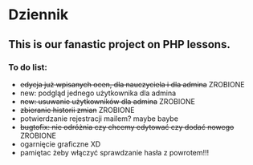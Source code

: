 # Dziennik

## This is our fanastic project on PHP lessons. 

### To do list:
- ~~edycja już wpisanych ocen, dla nauczyciela i dla admina~~ ZROBIONE
- new: podgląd jednego użytkownika dla admina
- ~~new: usuwanie użytkowników dla admina~~ ZROBIONE
- ~~zbieranie historii zmian~~ ZROBIONE
- potwierdzanie rejestracji mailem? maybe baybe
- ~~bugtofix: nie odróżnia czy chcemy edytować czy dodać nowego~~ ZROBIONE
- ogarnięcie graficzne XD
- pamiętac żeby włączyć sprawdzanie hasła z powrotem!!!
